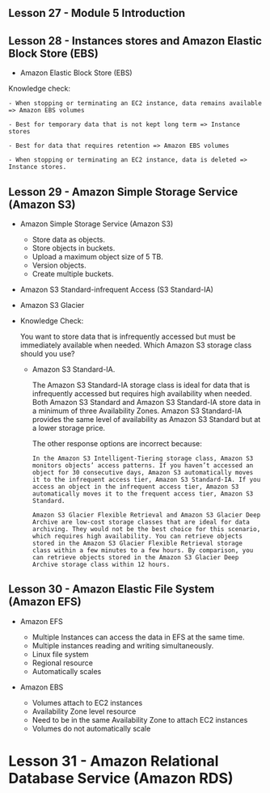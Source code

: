 ## Lesson 27 - Module 5 Introduction

## Lesson 28 - Instances stores and Amazon Elastic Block Store (EBS)

- Amazon Elastic Block Store (EBS)

Knowledge check:

    - When stopping or terminating an EC2 instance, data remains available => Amazon EBS volumes

    - Best for temporary data that is not kept long term => Instance stores

    - Best for data that requires retention => Amazon EBS volumes

    - When stopping or terminating an EC2 instance, data is deleted => Instance stores.

## Lesson 29 - Amazon Simple Storage Service (Amazon S3)

- Amazon Simple Storage Service (Amazon S3)

  - Store data as objects.
  - Store objects in buckets.
  - Upload a maximum object size of 5 TB.
  - Version objects.
  - Create multiple buckets.

- Amazon S3 Standard-infrequent Access (S3 Standard-IA)

- Amazon S3 Glacier

- Knowledge Check:

  You want to store data that is infrequently accessed but must be immediately available when needed. Which Amazon S3 storage class should you use?

  - Amazon S3 Standard-IA.

    The Amazon S3 Standard-IA storage class is ideal for data that is infrequently accessed but requires high availability when needed. Both Amazon S3 Standard and Amazon S3 Standard-IA store data in a minimum of three Availability Zones. Amazon S3 Standard-IA provides the same level of availability as Amazon S3 Standard but at a lower storage price.

    The other response options are incorrect because:

        In the Amazon S3 Intelligent-Tiering storage class, Amazon S3 monitors objects’ access patterns. If you haven’t accessed an object for 30 consecutive days, Amazon S3 automatically moves it to the infrequent access tier, Amazon S3 Standard-IA. If you access an object in the infrequent access tier, Amazon S3 automatically moves it to the frequent access tier, Amazon S3 Standard.

        Amazon S3 Glacier Flexible Retrieval and Amazon S3 Glacier Deep Archive are low-cost storage classes that are ideal for data archiving. They would not be the best choice for this scenario, which requires high availability. You can retrieve objects stored in the Amazon S3 Glacier Flexible Retrieval storage class within a few minutes to a few hours. By comparison, you can retrieve objects stored in the Amazon S3 Glacier Deep Archive storage class within 12 hours.

## Lesson 30 - Amazon Elastic File System (Amazon EFS)

- Amazon EFS

  - Multiple Instances can access the data in EFS at the same time.
  - Multiple instances reading and writing simultaneously.
  - Linux file system
  - Regional resource
  - Automatically scales

- Amazon EBS

  - Volumes attach to EC2 instances
  - Availability Zone level resource
  - Need to be in the same Availability Zone to attach EC2 instances
  - Volumes do not automatically scale

# Lesson 31 - Amazon Relational Database Service (Amazon RDS)

